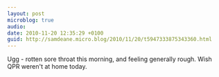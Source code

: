 ```yaml
---
layout: post
microblog: true
audio: 
date: 2010-11-20 12:35:29 +0100
guid: http://samdeane.micro.blog/2010/11/20/t5947333875343360.html
---
```

Ugg - rotten sore throat this morning, and feeling generally rough. Wish QPR weren't at home today.
